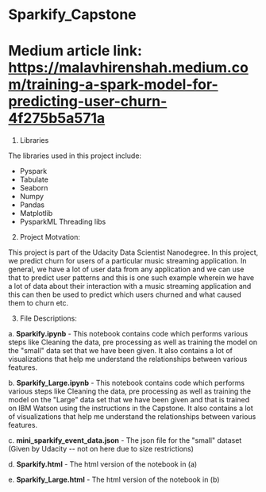 # Sparkify_Capstone

# Medium article link: https://malavhirenshah.medium.com/training-a-spark-model-for-predicting-user-churn-4f275b5a571a
1. Libraries 

The libraries used in this project include:
* Pyspark
* Tabulate
* Seaborn
* Numpy
* Pandas
* Matplotlib
* PysparkML
Threading libs

2. Project Motvation:

This project is part of the Udacity Data Scientist Nanodegree. In this project, we predict churn for users of a particular music streaming application. In general, we have a lot of user data from any application and we can use that to predict user patterns and this is one such example wherein we have a lot of data about their interaction with a music streaming application and this can then be used to predict which users churned and what caused them to churn etc.

3. File Descriptions:

a. **Sparkify.ipynb** - This notebook contains code which performs various steps like Cleaning the data, pre processing as well as training the model on the "small" data set that we have been given. It also contains a lot of visualizations that help me understand the relationships between various features.

b. **Sparkify_Large.ipynb** - This notebook contains code which performs various steps like Cleaning the data, pre processing as well as training the model on the "Large" data set that we have been given and that is trained on IBM Watson using the instructions in the Capstone. It also contains a lot of visualizations that help me understand the relationships between various features.

c. **mini_sparkify_event_data.json** - The json file for the "small" dataset (Given by Udacity -- not on here due to size restrictions)

d. **Sparkify.html** - The html version of the notebook in (a)

e. **Sparkify_Large.html** - The html version of the notebook in (b)
